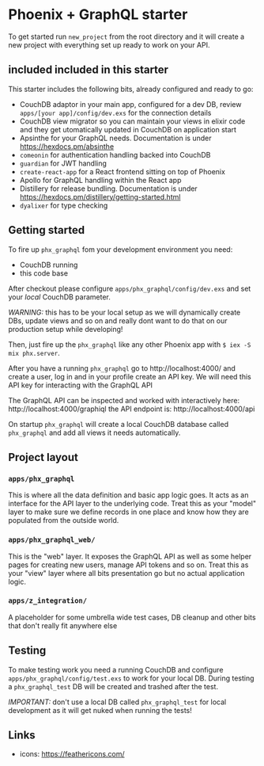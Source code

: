 # Phoenix + GraphQL starter

To get started run `new_project` from the root directory and it will create a
new project with everything set up ready to work on your API.

## included included in this starter

This starter includes the following bits, already configured and ready to go:
- CouchDB adaptor in your main app, configured for a dev DB, review 
  `apps/[your app]/config/dev.exs` for the connection details
- CouchDB view migrator so you can maintain your views in elixir code and they
  get utomatically updated in CouchDB on application start
- Apsinthe for your GraphQL needs. Documentation is under https://hexdocs.pm/absinthe
- `comeonin` for authentication handling backed into CouchDB
- `guardian` for JWT handling
- `create-react-app` for a React frontend sitting on top of Phoenix
- Apollo for GraphQL handling within the React app
- Distillery for release bundling. Documentation is under https://hexdocs.pm/distillery/getting-started.html
- `dyalixer` for type checking

## Getting started

To fire up `phx_graphql` fom your development environment you need:
- CouchDB running
- this code base

After checkout please configure `apps/phx_graphql/config/dev.exs` and set your _local_ CouchDB parameter.

*WARNING:* this has to be your local setup as we will dynamically create DBs,
update views and so on and really dont want to do that on our production
setup while developing!

Then, just fire up the `phx_graphql` like any other Phoenix app with `$ iex -S mix phx.server`.

After you have a running `phx_graphql` go to http://localhost:4000/ and create a user,
log in and in your profile create an API key. We will need this API key for
interacting with the GraphQL API

The GraphQL API can be inspected and worked with interactively here:
http://localhost:4000/graphiql
the API endpoint is:
http://localhost:4000/api

On startup `phx_graphql` will create a local CouchDB database called `phx_graphql` and add
all views it needs automatically.

## Project layout

### `apps/phx_graphql`

This is where all the data definition and basic app logic goes. It acts as an
interface for the API layer to the underlying code. Treat this as your "model"
layer to make sure we define records in one place and know how they are
populated from the outside world.

### `apps/phx_graphql_web/`

This is the "web" layer. It exposes the GraphQL API as well as some helper
pages for creating new users, manage API tokens and so on. Treat this as your
"view" layer where all bits presentation go but no actual application logic.

### `apps/z_integration/`

A placeholder for some umbrella wide test cases, DB cleanup and other bits that
don't really fit anywhere else

## Testing

To make testing work you need a running CouchDB and configure
`apps/phx_graphql/config/test.exs` to work for your local DB. During testing a
`phx_graphql_test` DB will be created and trashed after the test. 

*IMPORTANT:* don't use a local DB called `phx_graphql_test` for local development as
it will get nuked when running the tests!

## Links

- icons: https://feathericons.com/
